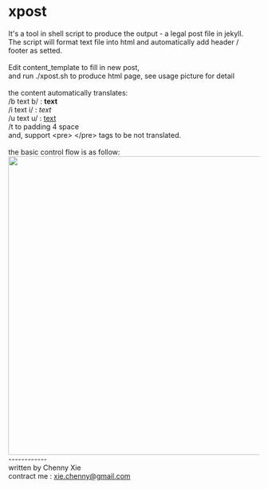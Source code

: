xpost
==========
It's a tool in shell script to produce the output - a legal post file in jekyll.<br/>
The script will format text file into html and automatically add header / footer as setted.<br/>
<br/>
Edit content_template to fill in new post,<br/>
and run ./xpost.sh to produce html page,  see usage picture for detail<br/>
<br/>
the content automatically translates:<br/>
/b text b/ : <b>text</b><br/>
/i text i/ : <i>text</i><br/>
/u text u/ : <u>text</u><br/>
/t to padding 4 space<br/>
and, support &lt;pre&gt; &lt;/pre&gt; tags to be not translated.<br/>
<br/>
the basic control flow is as follow:<br/>
<img style="width:600px;" src="http://www.xchenny.com/img/xpost/usage.png" />
<br/>
------------<br/>
written by Chenny Xie<br/>
contract me : xie.chenny@gmail.com <br/>